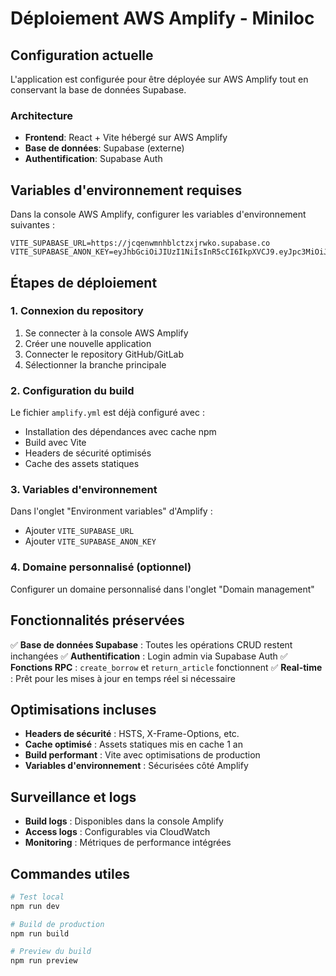 # Déploiement AWS Amplify - Miniloc

## Configuration actuelle

L'application est configurée pour être déployée sur AWS Amplify tout en conservant la base de données Supabase.

### Architecture
- **Frontend**: React + Vite hébergé sur AWS Amplify
- **Base de données**: Supabase (externe)
- **Authentification**: Supabase Auth

## Variables d'environnement requises

Dans la console AWS Amplify, configurer les variables d'environnement suivantes :

```
VITE_SUPABASE_URL=https://jcqenwmnhblctzxjrwko.supabase.co
VITE_SUPABASE_ANON_KEY=eyJhbGciOiJIUzI1NiIsInR5cCI6IkpXVCJ9.eyJpc3MiOiJzdXBhYmFzZSIsInJlZiI6ImpjcWVud21uaGJsY3R6eGpyd2tvIiwicm9sZSI6ImFub24iLCJpYXQiOjE3NTAyNjQxOTksImV4cCI6MjA2NTg0MDE5OX0.CgNPMFldAMhHsWvHoaFUxz54qfK8M7lgBxkzqviOcic
```

## Étapes de déploiement

### 1. Connexion du repository
1. Se connecter à la console AWS Amplify
2. Créer une nouvelle application
3. Connecter le repository GitHub/GitLab
4. Sélectionner la branche principale

### 2. Configuration du build
Le fichier `amplify.yml` est déjà configuré avec :
- Installation des dépendances avec cache npm
- Build avec Vite
- Headers de sécurité optimisés
- Cache des assets statiques

### 3. Variables d'environnement
Dans l'onglet "Environment variables" d'Amplify :
- Ajouter `VITE_SUPABASE_URL`
- Ajouter `VITE_SUPABASE_ANON_KEY`

### 4. Domaine personnalisé (optionnel)
Configurer un domaine personnalisé dans l'onglet "Domain management"

## Fonctionnalités préservées

✅ **Base de données Supabase** : Toutes les opérations CRUD restent inchangées
✅ **Authentification** : Login admin via Supabase Auth
✅ **Fonctions RPC** : `create_borrow` et `return_article` fonctionnent
✅ **Real-time** : Prêt pour les mises à jour en temps réel si nécessaire

## Optimisations incluses

- **Headers de sécurité** : HSTS, X-Frame-Options, etc.
- **Cache optimisé** : Assets statiques mis en cache 1 an
- **Build performant** : Vite avec optimisations de production
- **Variables d'environnement** : Sécurisées côté Amplify

## Surveillance et logs

- **Build logs** : Disponibles dans la console Amplify
- **Access logs** : Configurables via CloudWatch
- **Monitoring** : Métriques de performance intégrées

## Commandes utiles

```bash
# Test local
npm run dev

# Build de production
npm run build

# Preview du build
npm run preview